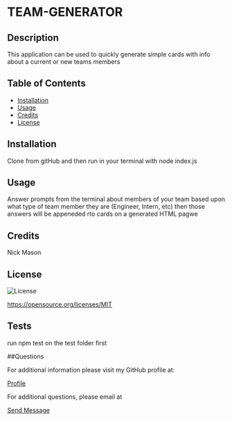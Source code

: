   # TEAM-GENERATOR

## Description
This application can be used to quickly generate simple cards with info about  a current or new teams members 

## Table of Contents 

- [Installation](#installation)
- [Usage](#usage)
- [Credits](#credits)
- [License](#license)

## Installation
Clone from gitHub and then run in your terminal with node index.js


## Usage
Answer prompts from the terminal about members of your team based upon what type of team  member they are (Engineer, Intern, etc)   then  those answers will be appeneded rto cards on a generated HTML pagwe

## Credits
Nick Mason



## License
![License](https://img.shields.io/badge/License-MIT-yellow.svg)

https://opensource.org/licenses/MIT

## Tests
run npm test on the test folder first 

##Questions

For additional information please visit my  GitHub profile at:
  <p><a href="https://www.Github.com/NickMason01">Profile</a></P>
  For additional questions, please email at 
  <p><a href="mailto: nickmson372@yahoo.com">Send Message</a></p>
